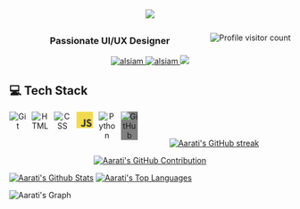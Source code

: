 <h1 align="center">
  <a href="https://github.com/itsLuffie"><img src="https://readme-typing-svg.herokuapp.com?font=Fira+Code&pause=1000&color=45F71E&random=false&width=435&lines=Hi+There+👋,+It's+me+Aarati+Mahato"></a>
</h1>


  <a href="https://komarev.com/ghpvc/?username=alsiam">
  <img align="right" src="https://komarev.com/ghpvc/?username=AaratiMahato&label=Visitors&color=1422F7&style=flat" alt="Profile visitor count" />
  </a>

  
<h3 align="center">Passionate UI/UX Designer</h3>


<p align="center">
 <a href="https://www.aaratim.com.np/" target="_blank">
  <img src="https://img.shields.io/badge/my_portfolio-000?style=for-the-badge&logo=ko-fi&logoColor=white" alt="alsiam"/>
 </a>
 <a href="https://www.linkedin.com/in/aarati-mahato-tharu-b4a489213/" target="_blank">
  <img src="https://img.shields.io/badge/LinkedIn-0077B5?style=for-the-badge&logo=linkedin&logoColor=white" alt="alsiam"/>
 </a>
 <a href="https://www.instagram.com/aarati_mahato_/" target="_blank">
  <img src="https://img.shields.io/badge/Instagram-E4405F?style=for-the-badge&logo=twitter&logoColor=white" />
 </a>
</p> 

<h2>💻 Tech Stack</h2>
  <p align="center">
    <a href="https://git-scm.com/" target="_blank">
    <img align="left" alt="Git" width="30px" style="padding-right:10px;" src="https://cdn.jsdelivr.net/gh/devicons/devicon/icons/git/git-original.svg" /></a>
    <img align="left" alt="HTML" width="30px" style="padding-right:10px;" src="https://cdn.jsdelivr.net/gh/devicons/devicon/icons/html5/html5-plain.svg" />
    <img align="left" alt="CSS" width="30px" style="padding-right:10px;" src="https://cdn.jsdelivr.net/gh/devicons/devicon/icons/css3/css3-plain.svg" />
    <img align="left" alt ="JS" width="30px" style="padding-right:10px;" src="https://raw.githubusercontent.com/devicons/devicon/refs/heads/master/icons/javascript/javascript-original.svg">
    <a href="https://www.python.org/" target="_blank"> <img align="left" alt="Python" width="30px" style="padding-right:10px;" src="https://cdn.jsdelivr.net/gh/devicons/devicon/icons/python/python-plain.svg" /> </a>
    <a href="https://github.com/" target="_blank"> <img align="left" alt="GitHub" width="30px" style="background-color:grey;" src="https://cdn.jsdelivr.net/gh/devicons/devicon/icons/github/github-original.svg" /> </a>    
  </br>
  </br>
</p>


<p align="center">
  <a href="https://github.com/AaratiMahato">
    <img src="https://github-readme-streak-stats.herokuapp.com/?user=AaratiMahato&theme=radical&border=7F3FBF&background=0D1117" alt="Aarati's GitHub streak"/>
  </a>
</p>

<p align="center">
  <a href="https://github.com/AaratiMahato">
    <img src="https://github-profile-summary-cards.vercel.app/api/cards/profile-details?username=AaratiMahato&theme=radical" alt="Aarati's GitHub Contribution"/>
  </a>
</p>

<p>
    <a href="https://github.com/AaratiMahato"><img alt="Aarati's Github Stats" src="https://denvercoder1-github-readme-stats.vercel.app/api?username=AaratiMahato&show_icons=true&count_private=true&theme=react&border_color=7F3FBF&bg_color=0D1117&title_color=F85D7F&icon_color=F8D866" height="192px" width="49.5%"/></a>
    <a href="https://github.com/AaratiMahato"><img alt="Aarati's Top Languages" src="https://denvercoder1-github-readme-stats.vercel.app/api/top-langs/?username=AaratiMahato&langs_count=6&layout=compact&theme=react&border_color=7F3FBF&bg_color=0D1117&title_color=F85D7F&icon_color=F8D866" height="192px" width="49.5%"/></a>
</p>


![Aarati's Graph](https://github-readme-activity-graph.vercel.app/graph?username=AaratiMahato&custom_title=Aarati%20Mahato's%20GitHub%20Activity%20Graph&bg_color=0D1117&color=7F3FBF&line=7F3FBF&point=7F3FBF&area_color=FFFFFF&title_color=FFFFFF&area=true)

